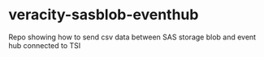 # veracity-sasblob-eventhub
Repo showing how to send csv data between SAS storage blob and event hub connected to TSI
